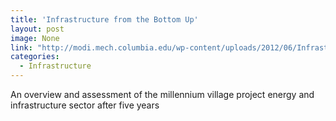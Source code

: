 ```yaml
---
title: 'Infrastructure from the Bottom Up'
layout: post
image: None
link: "http://modi.mech.columbia.edu/wp-content/uploads/2012/06/Infrastructure_and_Energy_Report_WEB.pdf"
categories:
  - Infrastructure
---
```


 An overview and assessment of the millennium village project energy and infrastructure sector after five years
